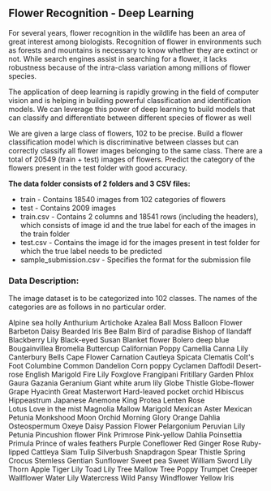 
## Flower Recognition - Deep Learning

For several years, flower recognition in the wildlife has been an area of great interest among biologists. Recognition of flower in environments such as forests and mountains is necessary to know whether they are extinct or not. While search engines assist in searching for a flower, it lacks robustness because of the intra-class variation among millions of flower species.

The application of deep learning is rapidly growing in the field of computer vision and is helping in building powerful classification and identification models. We can leverage this power of deep learning to build models that can classify and differentiate between different species of flower as well

We are given a large class of flowers, 102 to be precise. Build a flower classification model which is discriminative between classes but can correctly classify all flower images belonging to the same class. There are a total of 20549 (train + test) images of flowers. Predict the category of the flowers present in the test folder with good accuracy.

**The data folder consists of 2 folders and 3 CSV files:**

+ train - Contains 18540 images from 102 categories of flowers
+ test  - Contains 2009 images
+ train.csv - Contains 2 columns and 18541 rows (including the headers), which consists of image id and the true label for each of the images in the train folder
+ test.csv - Contains the image id for the images present in test folder for which the true label needs to be predicted
+ sample_submission.csv - Specifies the format for the submission file

### Data Description:
The image dataset is to be categorized into 102 classes. The names of the categories are as follows in no particular order. 

Alpine sea holly
Anthurium
Artichoke
Azalea
Ball Moss
Balloon Flower
Barbeton Daisy
Bearded Iris
Bee Balm
Bird of paradise
Bishop of llandaff
Blackberry Lily
Black-eyed Susan
Blanket flower
Bolero deep blue
Bougainvillea
Bromelia
Buttercup
Californian Poppy
Camellia
Canna Lily
Canterbury Bells
Cape Flower
Carnation
Cautleya Spicata
Clematis
Colt's Foot
Columbine
Common Dandelion
Corn poppy
Cyclamen
Daffodil
Desert-rose
English Marigold
Fire Lily
Foxglove
Frangipani
Fritillary
Garden Phlox
Gaura
Gazania
Geranium
Giant white arum lily
Globe Thistle
Globe-flower
Grape Hyacinth
Great Masterwort
Hard-leaved pocket orchid
Hibiscus
Hippeastrum
Japanese Anemone
King Protea
Lenten Rose    
Lotus
Love in the mist
Magnolia
Mallow
Marigold
Mexican Aster
Mexican Petunia
Monkshood
Moon Orchid
Morning Glory
Orange Dahlia
Osteospermum
Oxeye Daisy
Passion Flower
Pelargonium
Peruvian Lily
Petunia
Pincushion flower
Pink Primrose
Pink-yellow Dahlia
Poinsettia
Primula
Prince of wales feathers
Purple Coneflower
Red Ginger
Rose
Ruby-lipped Cattleya
Siam Tulip
Silverbush
Snapdragon
Spear Thistle
Spring Crocus
Stemless Gentian
Sunflower
Sweet pea
Sweet William
Sword Lily
Thorn Apple
Tiger Lily
Toad Lily
Tree Mallow
Tree Poppy
Trumpet Creeper
Wallflower
Water Lily
Watercress
Wild Pansy
Windflower
Yellow Iris